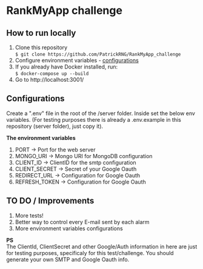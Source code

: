 # RankMyApp challenge

## How to run locally
1. Clone this repository  
`$ git clone https://github.com/PatrickRNG/RankMyApp_challenge`  
2. Configure environment variables - [configurations](#Configurations)
3. If you already have Docker installed, run:  
`$ docker-compose up --build`  
4. Go to http://localhost:3001/

## Configurations
Create a ".env" file in the root of the /server folder. Inside set the below env variables. (For testing purposes there is already a .env.example in this repository (server folder), just copy it).

**The environment variables**  
1. PORT -> Port for the web server
2. MONGO_URI -> Mongo URI for MongoDB configuration
3. CLIENT_ID -> ClientID for the smtp configuration
4. CLIENT_SECRET -> Secret of your Google Oauth
5. REDIRECT_URL -> Configuration for Google Oauth
6. REFRESH_TOKEN -> Configuration for Google Oauth

## TO DO / Improvements
1. More tests!
2. Better way to control every E-mail sent by each alarm
3. More environment variables configurations

**PS**  
The ClientId, ClientSecret and other Google/Auth information in here are just for testing purposes, specificaly for this test/challenge. You should generate your own SMTP and Google Oauth info.
